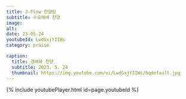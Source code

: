 ```yaml
---
title: J-Flow 찬양팀
subtitle: 수요예배 찬양
image:
alt:
date: 23-05-24
youtubeId: LwdGxjYIIWs
category: praise

caption:
  title: 경배와 찬양
  subtitle: 2023. 5. 24
  thumbnail: https://img.youtube.com/vi/LwdGxjYIIWs/hqdefault.jpg
---
```


{% include youtubePlayer.html id=page.youtubeId %}
